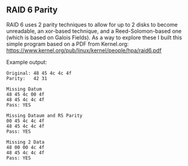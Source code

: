 RAID 6 Parity
-------------

RAID 6 uses 2 parity techniques to allow for up to 2 disks to become
unreadable, an xor-based technique, and a Reed-Solomon-based one (which is
based on Galois Fields).  As a way to explore these I built this simple
program based on a PDF from Kernel.org:
https://www.kernel.org/pub/linux/kernel/people/hpa/raid6.pdf

Example output:

    Original: 48 45 4c 4c 4f 
    Parity:   42 31
    
    Missing Datum
    48 45 4c 00 4f 
    48 45 4c 4c 4f 
    Pass: YES
    
    Missing Dataum and RS Parity
    00 45 4c 4c 4f 
    48 45 4c 4c 4f 
    Pass: YES
    
    Missing 2 Data
    48 00 00 4c 4f 
    48 45 4c 4c 4f 
    Pass: YES

